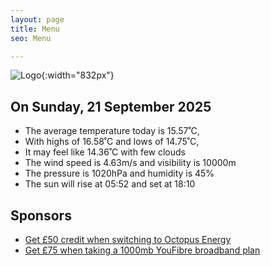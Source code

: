 ```yaml
---
layout: page
title: Menu
seo: Menu

---
```


![Logo](/images/logo.jpg){:width="832px"}

<!-- weather_marker starts -->
## On Sunday, 21 September 2025

- The average temperature today is 15.57˚C,
- With highs of 16.58˚C and lows of 14.75˚C,
- It may feel like 14.36˚C with few clouds
- The wind speed is 4.63m/s and visibility is 10000m
- The pressure is 1020hPa and humidity is 45%
- The sun will rise at 05:52 and set at 18:10

<!-- weather_marker ends -->

## Sponsors

- [Get £50 credit when switching to Octopus Energy](https://bit.ly/3oD1nnS)
- [Get £75 when taking a 1000mb YouFibre broadband plan](https://aklam.io/91zWhU?)
